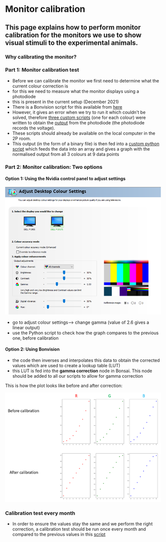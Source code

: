 # Monitor calibration

## This page explains how to perform monitor calibration for the monitors we use to show visual stimuli to the experimental animals.

### Why calibrating the monitor?

### Part 1: Monitor calibration test

- Before we can calibrate the monitor we first need to determine what the current colour correction is
- for this we need to measure what the monitor displays using a photodiode
- this is present in the current setup (December 2021)
- There is a Bonvision script for this available from [here](https://github.com/Schroeder-Lab/ExperimentalProtocols/blob/main/Bonvision/Maria/monitor_calibration/calibration_scripts_bonsai/GammaCalibration_Test.bonsai)
- However, it gives an error when we try to run it which couldn't be solved, therefore [three custom scripts](https://github.com/Schroeder-Lab/ExperimentalProtocols/tree/main/Bonvision/Maria/monitor_calibration/calibration_scripts_bonsai) (one for each colour) were written to obtain the [output](https://github.com/Schroeder-Lab/ExperimentalProtocols/tree/main/Bonvision/Maria/monitor_calibration/output_files) from the photodiode (the photodiode records the voltage).
- These scripts should already be available on the local computer in the 2P room.
- This output (in the form of a binary file) is then fed into a [custom python script](https://github.com/Schroeder-Lab/ExperimentalProtocols/blob/main/Bonvision/Maria/monitor_calibration/Calibration_Python_scripts/20220113_Calibration_Script_optimised.py) which feeds the data into an array and gives a graph with the normalised output from all 3 colours at 9 data points


### Part 2: Monitor calibration: Two options
#### Option 1: Using the Nvidia control panel to adjust settings
![Nvidia](https://github.com/Schroeder-Lab/ExperimentalProtocols/blob/main/Bonvision/Maria/monitor_calibration/Figures/Nvidia%20control%20panel%20gamma%20adjustment.PNG)
- go to adjust colour settings--> change gamma (value of 2.6 gives a linear output)
- use the Python script to check how the graph compares to the previous one, before calibration

#### Option 2: Using Bonvision
- the code then inverses and interpolates this data to obtain the corrected values which are used to create a lookup table (LUT)
- this LUT is fed into the **gamma correction** node in Bonsai. This node should be added to all our scripts to allow for gamma correction

This is how the plot looks like before and after correction:

![corrected_output](https://github.com/Schroeder-Lab/ExperimentalProtocols/blob/main/Bonvision/Maria/monitor_calibration/Figures/before%20and%20after%20Calibration.PNG)


### Calibration test every month
- In order to ensure the values stay the same and we perform the right correction, a calibration test should be run once every month and compared to the previous values in this [script](https://github.com/Schroeder-Lab/ExperimentalProtocols/blob/main/Bonvision/Maria/monitor_calibration/comparing_old_and_new_output_values.py)
